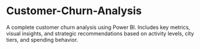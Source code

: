 # Customer-Churn-Analysis
A complete customer churn analysis using Power BI. Includes key metrics, visual insights, and strategic recommendations based on activity levels, city tiers, and spending behavior.
